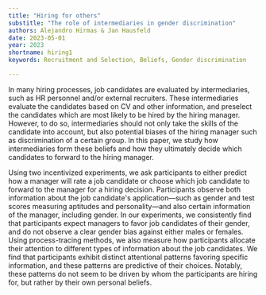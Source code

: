 ```yaml
---
title: "Hiring for others"
substitle: "The role of intermediaries in gender discrimination"
authors: Alejandro Hirmas & Jan Hausfeld
date: 2023-05-01
year: 2023
shortname: hiring1
keywords: Recruitment and Selection, Beliefs, Gender discrimination

---
```

In many hiring processes, job candidates are evaluated by intermediaries, such as HR personnel and/or external recruiters. These intermediaries evaluate the candidates based on CV and other information, and preselect the candidates which are most likely to be hired by the hiring manager. However, to do so, intermediaries should not only take the skills of the candidate into account, but also potential biases of the hiring manager such as discrimination of a certain group. In this paper, we study how intermediaries form these beliefs and how they ultimately decide which candidates to forward to the hiring manager. <br>

Using two incentivized experiments, we ask participants to either predict how a manager will rate a job candidate or choose which job candidate to forward to the manager for a hiring decision. Participants observe both information about the job candidate's application—such as gender and test scores measuring aptitudes and personality—and also certain information of the manager, including gender. In our experiments, we consistently find that participants expect managers to favor job candidates of their gender, and do not observe a clear gender bias against either males or females. Using process-tracing methods, we also measure how participants allocate their attention to different types of information about the job candidates. We find that participants exhibit distinct attentional patterns favoring specific information, and these patterns are predictive of their choices. Notably, these patterns do not seem to be driven by whom the participants are hiring for, but rather by their own personal beliefs.